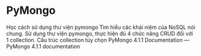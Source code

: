 # PyMongo

Học cách sử dụng thư viện pymongo
Tìm hiểu các khái niệm của NoSQL nói chung.
Sử dụng thư viện pymongo, thực hiện đủ 4 chức năng CRUD đối với 1 collection. Cấu trúc collection tùy chọn
PyMongo 4.1.1 Documentation — PyMongo 4.1.1 documentation
